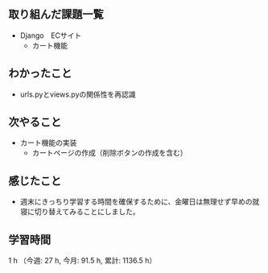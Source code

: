 ## 取り組んだ課題一覧
- Django　ECサイト
    - カート機能

## わかったこと
- urls.pyとviews.pyの関係性を再認識

## 次やること
- カート機能の実装
    - カートページの作成（削除ボタンの作成を含む）

## 感じたこと
- 週末にきっちり学習する時間を確保するために、金曜日は無理せず早めの就寝に切り替えてみることにしました。

## 学習時間
1 h （今週: 27 h, 今月: 91.5 h, 累計: 1136.5 h）
